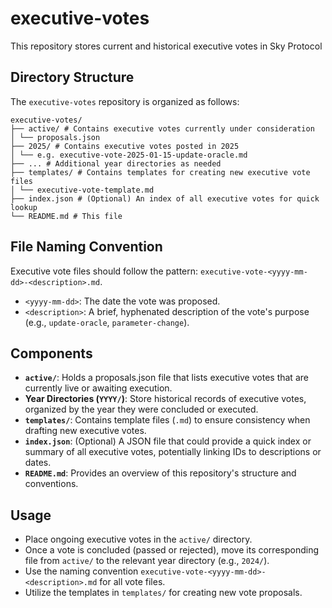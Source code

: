 # executive-votes

This repository stores current and historical executive votes in Sky Protocol

## Directory Structure

The `executive-votes` repository is organized as follows:

```
executive-votes/
├── active/ # Contains executive votes currently under consideration
│ └── proposals.json
├── 2025/ # Contains executive votes posted in 2025
│ └── e.g. executive-vote-2025-01-15-update-oracle.md
├── ... # Additional year directories as needed
├── templates/ # Contains templates for creating new executive vote files
│ └── executive-vote-template.md
├── index.json # (Optional) An index of all executive votes for quick lookup
└── README.md # This file
```

## File Naming Convention

Executive vote files should follow the pattern: `executive-vote-<yyyy-mm-dd>-<description>.md`.

- `<yyyy-mm-dd>`: The date the vote was proposed.
- `<description>`: A brief, hyphenated description of the vote's purpose (e.g., `update-oracle`, `parameter-change`).

## Components

- **`active/`**: Holds a proposals.json file that lists executive votes that are currently live or awaiting execution.
- **Year Directories (`YYYY/`)**: Store historical records of executive votes, organized by the year they were concluded or executed.
- **`templates/`**: Contains template files (`.md`) to ensure consistency when drafting new executive votes.
- **`index.json`**: (Optional) A JSON file that could provide a quick index or summary of all executive votes, potentially linking IDs to descriptions or dates.
- **`README.md`**: Provides an overview of this repository's structure and conventions.

## Usage

- Place ongoing executive votes in the `active/` directory.
- Once a vote is concluded (passed or rejected), move its corresponding file from `active/` to the relevant year directory (e.g., `2024/`).
- Use the naming convention `executive-vote-<yyyy-mm-dd>-<description>.md` for all vote files.
- Utilize the templates in `templates/` for creating new vote proposals.
